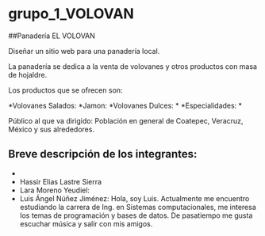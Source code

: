 # grupo_1_VOLOVAN

##Panadería EL VOLOVAN

Diseñar un sitio web para una panadería local. 

La panadería se dedica a la venta de volovanes y otros productos con masa de hojaldre. 

Los productos que se ofrecen son: 

*Volovanes Salados: 
  *Jamon: 
*Volovanes Dulces: 
  *
*Especialidades: 
  *


Público al que va dirigido: Población en general de Coatepec, Veracruz, México y sus alrededores. 

## Breve descripción de los integrantes: ##

*
* Hassir Elias Lastre Sierra
* Lara Moreno Yeudiel:
* Luis Ángel Núñez Jiménez:
Hola, soy Luis. Actualmente me encuentro estudiando la carrera de Ing. en Sistemas computacionales, me interesa los temas de programación y bases de datos. De pasatiempo me gusta escuchar música y salir con mis amigos.



